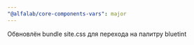 ```yaml
---
"@alfalab/core-components-vars": major
---
```


Обвновлён bundle site.css для перехода на палитру bluetint
